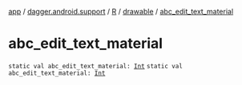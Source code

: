 [app](../../../index.md) / [dagger.android.support](../../index.md) / [R](../index.md) / [drawable](index.md) / [abc_edit_text_material](./abc_edit_text_material.md)

# abc_edit_text_material

`static val abc_edit_text_material: `[`Int`](https://kotlinlang.org/api/latest/jvm/stdlib/kotlin/-int/index.html)
`static val abc_edit_text_material: `[`Int`](https://kotlinlang.org/api/latest/jvm/stdlib/kotlin/-int/index.html)
